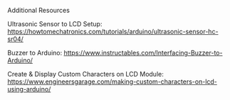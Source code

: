 Additional Resources 

Ultrasonic Sensor to LCD Setup: https://howtomechatronics.com/tutorials/arduino/ultrasonic-sensor-hc-sr04/

Buzzer to Arduino: https://www.instructables.com/Interfacing-Buzzer-to-Arduino/

Create & Display Custom Characters on LCD Module: https://www.engineersgarage.com/making-custom-characters-on-lcd-using-arduino/

